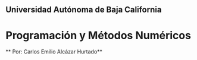 ## Universidad Autónoma de Baja California 
# Programación y Métodos Numéricos 
** Por: Carlos Emilio Alcázar Hurtado**
